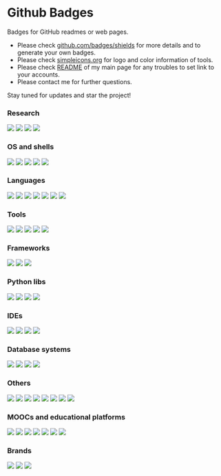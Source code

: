 # Github Badges

Badges for GitHub readmes or web pages.   

* Please check [github.com/badges/shields](https://github.com/badges/shields) for more details and to generate your own badges.
* Please check [simpleicons.org](https://simpleicons.org/) for logo and color information of tools.
* Please check [README](https://github.com/kabartay/kabartay/blob/main/README.md) of my main page for any troubles to set link to your accounts. 
* Please contact me for further questions.

Stay tuned for updates and star the project!

### Research
[![](https://img.shields.io/badge/ORCID-informational?style=flat&logo=ORCID&logoColor=white&color=A6CE39)](https://orcid.org/link-to-your)
[![](https://img.shields.io/badge/Scopus-informational?style=flat&logo=Publons&logoColor=white&color=E9711C)](https://www.scopus.com/authid/detail.uri?authorId=link-to-your) 
[![](https://img.shields.io/badge/Publons-informational?style=flat&logo=Publons&logoColor=white&color=336699)](https://publons.com/researcher/link-to-your) 
[![](https://img.shields.io/badge/GoogleScholar-informational?style=flat&logo=Google-Scholar&logoColor=white&color=4285F4)](https://scholar.google.com/citations?user=link-to-your) 

### OS and shells
![](https://img.shields.io/badge/OS-Linux-informational?style=flat&logo=linux&logoColor=white&color=FCC624)
![](https://img.shields.io/badge/OS-Windows-informational?style=flat&logo=windows&logoColor=white&color=0078D6)
![](https://img.shields.io/badge/Debian-informational?style=flat&logo=debian&logoColor=white&color=A81D33)
![](https://img.shields.io/badge/Ubuntu-informational?style=flat&logo=ubuntu&logoColor=white&color=E95420)
![](https://img.shields.io/badge/Shell-Bash-informational?style=flat&logo=gnu-bash&logoColor=white&color=4EAA25)

### Languages
![](https://img.shields.io/badge/Code-Python-informational?style=flat&logo=python&logoColor=white&color=3776AB)
![](https://img.shields.io/badge/Code-Julia-informational?style=flat&logo=julia&logoColor=white&color=9558B2)
![](https://img.shields.io/badge/Code-C++-informational?style=flat&logo=cplusplus&logoColor=white&color=00599C)
![](https://img.shields.io/badge/Code-JavaScript-informational?style=flat&logo=javascript&logoColor=white&color=F7DF1E)
![](https://img.shields.io/badge/Code-PHP-informational?style=flat&logo=php&logoColor=white&color=777BB4)
![](https://img.shields.io/badge/Code-Perl-informational?style=flat&logo=Perl&logoColor=white&color=39457E)
![](https://img.shields.io/badge/Code-LaTeX-informational?style=flat&logo=LaTeX&logoColor=white&color=008080)

### Tools
![](https://img.shields.io/badge/Code-Jupyter-informational?style=flat&logo=jupyter&logoColor=white&color=F37626)
![](https://img.shields.io/badge/Code-Git-informational?style=flat&logo=Git&logoColor=white&color=F05032)
![](https://img.shields.io/badge/Code-Docker-informational?style=flat&logo=docker&logoColor=white&color=2496ED)
![](https://img.shields.io/badge/Code-Colab-informational?style=flat&logo=google-colab&logoColor=white&color=F4B400)
![](https://img.shields.io/badge/Code-Qt-informational?style=flat&logo=qt&logoColor=white&color=41CD52)



### Frameworks   
![](https://img.shields.io/badge/TensorFlow-informational?style=flat&logo=TensorFlow&logoColor=white&color=FF6F00)
![](https://img.shields.io/badge/Keras-informational?style=flat&logo=Keras&logoColor=white&color=D00000)
![](https://img.shields.io/badge/PyTorch-informational?style=flat&logo=PyTorch&logoColor=white&color=EE4C2C)

### Python libs
![](https://img.shields.io/badge/Pandas-informational?style=flat&logo=pandas&logoColor=white&color=150458)
![](https://img.shields.io/badge/NumPy-informational?style=flat&logo=numpy&logoColor=white&color=013243)
![](https://img.shields.io/badge/SciPy-informational?style=flat&logo=scipy&logoColor=white&color=8CAAE6)
![](https://img.shields.io/badge/ScikitLearn-informational?style=flat&logo=scikit-learn&logoColor=white&color=F7931E)

### IDEs
![](https://img.shields.io/badge/Code-VSCode-informational?style=flat&logo=visual-studio-code&logoColor=white&color=0078d7)
![](https://img.shields.io/badge/Code-Atom-informational?style=flat&logo=atom&logoColor=white&color=66595C)
![](https://img.shields.io/badge/Code-Emacs-informational?style=flat&logo=gnu-emacs&logoColor=white&color=7F5AB6)
![](https://img.shields.io/badge/Code-Vim-informational?style=flat&logo=vim&logoColor=white&color=019733)

### Database systems
![](https://img.shields.io/badge/SQLite-informational?style=flat&logo=sqlite&logoColor=white&color=003B57)
![](https://img.shields.io/badge/MySQL-informational?style=flat&logo=mysql&logoColor=white&color=4479A1)
![](https://img.shields.io/badge/PostgreSQL-informational?style=flat&logo=postgresql&logoColor=white&color=336791)
![](https://img.shields.io/badge/MongoDB-informational?style=flat&logo=mongodb&logoColor=white&color=47A248)

### Others
![](https://img.shields.io/badge/Apache-informational?style=flat&logo=apache&logoColor=white&color=D22128)
![](https://img.shields.io/badge/ApacheSpark-informational?style=flat&logo=apache-spark&logoColor=white&color=E25A1C)
![](https://img.shields.io/badge/Azure-informational?style=flat&logo=microsoft-azure&logoColor=white&color=0089D6)
![](https://img.shields.io/badge/Arduino-informational?style=flat&logo=arduino&logoColor=white&color=00979D)
![](https://img.shields.io/badge/Neo4j-informational?style=flat&logo=neo4j&logoColor=white&color=008CC1)
![](https://img.shields.io/badge/Confluence-informational?style=flat&logo=confluence&logoColor=white&color=172B4D)
![](https://img.shields.io/badge/Wolfram-informational?style=flat&logo=wolfram&logoColor=white&color=DD1100)
![](https://img.shields.io/badge/Overleaf-informational?style=flat&logo=overleaf&logoColor=white&color=47A141)

### MOOCs and educational platforms
![](https://img.shields.io/badge/edX-informational?style=flat&logo=edx&logoColor=white&color=02262B)
![](https://img.shields.io/badge/Coursera-informational?style=flat&logo=coursera&logoColor=white&color=0056D2)
![](https://img.shields.io/badge/FutureLearn-informational?style=flat&logo=futurelearn&logoColor=white&color=DE00A5)
![](https://img.shields.io/badge/Udemy-informational?style=flat&logo=udemy&logoColor=white&color=EC5252)
![](https://img.shields.io/badge/TED-informational?style=flat&logo=ted&logoColor=white&color=E62B1E)
![](https://img.shields.io/badge/LeetCode-informational?style=flat&logo=leetcode&logoColor=white&color=FFA116)
![](https://img.shields.io/badge/HackerRank-informational?style=flat&logo=hackerrank&logoColor=white&color=2EC866)

### Brands
![](https://img.shields.io/badge/Linux-informational?style=flat&logo=linux-foundation&logoColor=white&color=003764)
![](https://img.shields.io/badge/HP-informational?style=flat&logo=hp&logoColor=white&color=0096D6)
![](https://img.shields.io/badge/Dell-informational?style=flat&logo=dell&logoColor=white&color=007DB8)



